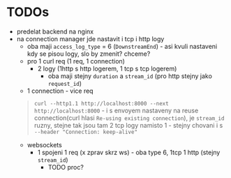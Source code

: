 # TODOs
- predelat backend na nginx
- na connection manager jde nastavit i tcp i http logy
    - oba maji `access_log_type` = 6 (`DownstreamEnd`) - asi kvuli nastaveni kdy se pisou logy, slo by zmenit? chceme?
    - pro 1 curl req (1 req, 1 connection)
        - 2 logy (1http s http logerem, 1 tcp s tcp logerem)
            - oba maji stejny `duration` a `stream_id` (pro http stejny jako `request_id`)
    - 1 connection - vice req
    > `curl --http1.1 http://localhost:8000 --next http://localhost:8000`
        - i s envoyem nastaveny na reuse connection(curl hlasi `Re-using existing connection`), je `stream_id` ruzny, stejne tak jsou tam 2 tcp logy namisto 1
            - stejny chovani i s `--header "Connection: keep-alive"`
    - websockets
        - 1 spojeni 1 req (x zprav skrz ws) - oba type 6, 1tcp 1 http (stejny `stream_id`)
            - TODO proc?